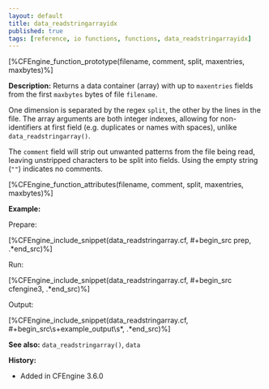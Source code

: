 ```yaml
---
layout: default
title: data_readstringarrayidx
published: true
tags: [reference, io functions, functions, data_readstringarrayidx]
---
```


[%CFEngine_function_prototype(filename, comment, split, maxentries, maxbytes)%]

**Description:** Returns a data container (array) with up to
`maxentries` fields from the first `maxbytes` bytes of file `filename`.

One dimension is separated by the regex `split`, the other by the lines in
the file. The array arguments are both integer indexes, allowing for
non-identifiers at first field (e.g. duplicates or names with spaces), unlike
`data_readstringarray()`.

The `comment` field will strip out unwanted patterns from the file being read, leaving unstripped characters to be split into fields. Using the empty string (`""`) indicates no comments.

[%CFEngine_function_attributes(filename, comment, split, maxentries, maxbytes)%]

**Example:**

Prepare:

[%CFEngine_include_snippet(data_readstringarray.cf, #\+begin_src prep, .*end_src)%]

Run:

[%CFEngine_include_snippet(data_readstringarray.cf, #\+begin_src cfengine3, .*end_src)%]

Output:

[%CFEngine_include_snippet(data_readstringarray.cf, #\+begin_src\s+example_output\s*, .*end_src)%]

**See also:** `data_readstringarray()`, `data`

**History:**

* Added in CFEngine 3.6.0
